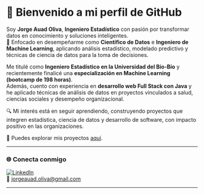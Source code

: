 # 👋 Bienvenido a mi perfil de GitHub  

Soy **Jorge Auad Oliva**, **Ingeniero Estadístico** con pasión por transformar datos en conocimiento y soluciones inteligentes.  
🎯 Enfocado en desempeñarme como **Científico de Datos** e **Ingeniero de Machine Learning**, aplicando análisis estadístico, modelado predictivo y técnicas de ciencia de datos para la toma de decisiones.  

Me titulé como **Ingeniero Estadístico en la Universidad del Bío-Bío** y recientemente finalicé una **especialización en Machine Learning (bootcamp de 198 horas)**.  
Además, cuento con experiencia en **desarrollo web Full Stack con Java** y he aplicado técnicas de análisis de datos en proyectos vinculados a salud, ciencias sociales y desempeño organizacional.  

🔍 Mi interés está en seguir aprendiendo, construyendo proyectos que integren estadística, ciencia de datos y desarrollo de software, con impacto positivo en las organizaciones.  

📂 Puedes explorar mis proyectos [aquí](https://github.com/Koke-Oliva?tab=repositories).  

---

### 🌐 Conecta conmigo
[![LinkedIn](https://img.shields.io/badge/LinkedIn-blue?logo=linkedin&logoColor=white)](https://www.linkedin.com/in/jorge-auad-oliva/)  
📧 jorgeauad.oliva@gmail.com  

---

